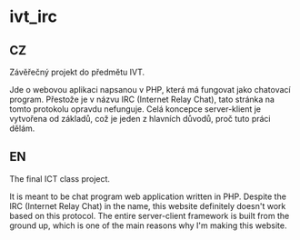 # ivt_irc
## CZ
Závěřečný projekt do předmětu IVT.

Jde o webovou aplikaci napsanou v PHP, která má fungovat jako chatovací program.
Přestože je v názvu IRC (Internet Relay Chat), tato stránka na tomto protokolu opravdu nefunguje.
Celá koncepce server-klient je vytvořena od základů, což je jeden z hlavních důvodů, proč tuto práci dělám.

## EN
The final ICT class project.

It is meant to be chat program web application written in PHP.
Despite the IRC (Internet Relay Chat) in the name, this website definitely doesn't work based on this protocol.
The entire server-client framework is built from the ground up, which is one of the main reasons why I'm making this website.